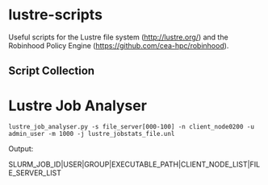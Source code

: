 # lustre-scripts
Useful scripts for the Lustre file system (http://lustre.org/) and the Robinhood Policy Engine (https://github.com/cea-hpc/robinhood).

## Script Collection

# Lustre Job Analyser

```
lustre_job_analyser.py -s file_server[000-100] -n client_node0200 -u admin_user -m 1000 -j lustre_jobstats_file.unl
```
Output:

SLURM_JOB_ID|USER|GROUP|EXECUTABLE_PATH|CLIENT_NODE_LIST|FILE_SERVER_LIST
